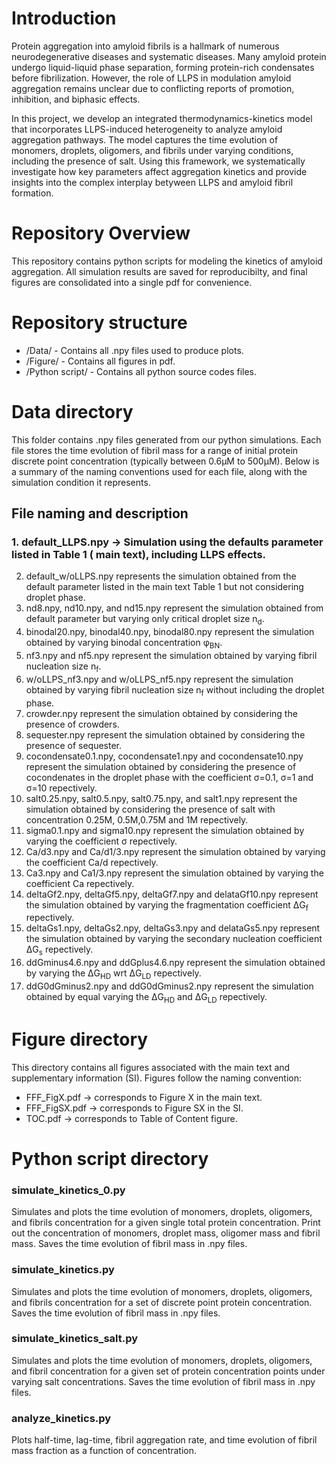 # Introduction
Protein aggregation into amyloid fibrils is a hallmark of numerous neurodegenerative diseases and systematic diseases. Many amyloid protein undergo liquid-liquid phase separation, forming protein-rich condensates before fibrilization. However, the role of LLPS in modulation amyloid aggregation remains unclear due to conflicting reports of promotion, inhibition, and biphasic effects.

In this project, we develop an integrated thermodynamics-kinetics model that incorporates LLPS-induced heterogeneity to analyze amyloid aggregation pathways. The model captures the time evolution of monomers, droplets, oligomers, and fibrils under varying conditions, including the presence of salt. Using this framework, we systematically investigate how key parameters affect aggregation kinetics and provide insights into the complex interplay betyween LLPS and amyloid fibril formation.

# Repository Overview  
This repository contains python scripts for modeling the kinetics of amyloid aggregation. All simulation results are saved for reproducibilty, and final figures are consolidated into a single pdf for convenience.

# Repository structure  
* /Data/ - Contains all .npy files used to produce plots.
* /Figure/ - Contains all figures in pdf.
* /Python script/ - Contains all python source codes files.
# Data directory  
This folder contains .npy files generated from our python simulations. Each file stores the time evolution of fibril mass for a range of initial protein discrete point concentration (typically between 0.6µM to 500µM). Below is a summary of the naming conventions used for each file, along with the simulation condition it represents.
## File naming and description  
### 1. **default_LLPS.npy** →  Simulation using the defaults parameter listed in Table 1 ( main text), including LLPS effects.
2) default_w/oLLPS.npy represents the simulation obtained from the default parameter listed in the main text Table 1 but not considering droplet phase.
3) nd8.npy, nd10.npy, and nd15.npy represent the simulation obtained from default parameter but varying only critical droplet size n<sub>d</sub>.
4) binodal20.npy, binodal40.npy, binodal80.npy represent the simulation obtained by varying binodal concentration φ<sub>BN</sub>.
5) nf3.npy and nf5.npy represent the simulation obtained by varying fibril nucleation size n<sub>f</sub>.
6) w/oLLPS_nf3.npy and w/oLLPS_nf5.npy represent the simulation obtained by varying fibril nucleation size n<sub>f</sub> without including the droplet phase.
7) crowder.npy represent the simulation obtained by considering the presence of crowders.
8) sequester.npy represent the simulation obtained by considering the presence of sequester.
9) cocondensate0.1.npy, cocondensate1.npy and cocondensate10.npy represent the simulation obtained by considering the presence of cocondenates in the droplet phase with the coefficient σ=0.1, σ=1 and σ=10 repectively.
10) salt0.25.npy, salt0.5.npy, salt0.75.npy, and salt1.npy represent the simulation obtained by considering the presence of salt with concentration 0.25M, 0.5M,0.75M and 1M repectively.
11) sigma0.1.npy and sigma10.npy represent the simulation obtained by varying the coefficient σ repectively.
12) Ca/d3.npy and Ca/d1/3.npy represent the simulation obtained by varying the coefficient Ca/d repectively.
13) Ca3.npy and Ca1/3.npy represent the simulation obtained by varying the coefficient Ca repectively.
14) deltaGf2.npy, deltaGf5.npy, deltaGf7.npy and delataGf10.npy represent the simulation obtained by varying the fragmentation coefficient ΔG<sub>f</sub> repectively.
15) deltaGs1.npy, deltaGs2.npy, deltaGs3.npy and delataGs5.npy represent the simulation obtained by varying the secondary nucleation coefficient ΔG<sub>s</sub> repectively.
16) ddGminus4.6.npy and ddGplus4.6.npy represent the simulation obtained by varying the  ΔG<sub>HD</sub> wrt ΔG<sub>LD</sub> repectively.
17) ddG0dGminus2.npy and ddG0dGminus2.npy represent the simulation obtained by equal varying the  ΔG<sub>HD</sub> and ΔG<sub>LD</sub> repectively.
    
# Figure directory
This directory contains all figures associated with the main text and supplementary information (SI). Figures follow the naming convention:  
* FFF_FigX.pdf → corresponds to Figure X in the main text.
* FFF_FigSX.pdf → corresponds to Figure SX in  the SI.
* TOC.pdf → corresponds to Table of Content figure.
# Python script directory  
### simulate_kinetics_0.py  
Simulates and plots the time evolution of monomers, droplets, oligomers, and fibrils concentration for a given single total protein concentration. Print out the concentration of monomers, droplet mass, oligomer mass and fibril mass. Saves the time evolution of fibril mass in .npy files.
### simulate_kinetics.py  
Simulates and plots the time evolution of monomers, droplets, oligomers, and fibrils concentration for a set of discrete point protein concentration. Saves the time evolution of fibril mass in .npy files.
### simulate_kinetics_salt.py  
Simulates and plots the time evolution of monomers, droplets, oligomers, and fibril concentration for a given set of protein concentration points under varying salt concentrations. Saves the time evolution of fibril mass in .npy files.
### analyze_kinetics.py  
Plots half-time, lag-time, fibril aggregation rate, and time evolution of fibril mass fraction as a function of concentration.

